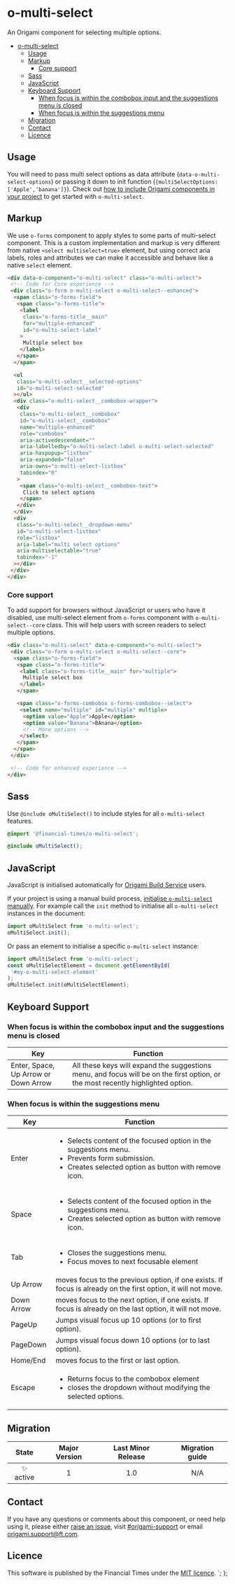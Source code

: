 # o-multi-select

An Origami component for selecting multiple options.
- [o-multi-select](#o-multi-select)
	- [Usage](#usage)
	- [Markup](#markup)
		- [Core support](#core-support)
	- [Sass](#sass)
	- [JavaScript](#javascript)
	- [Keyboard Support](#keyboard-support)
		- [When focus is within the combobox input and the suggestions menu is closed](#when-focus-is-within-the-combobox-input-and-the-suggestions-menu-is-closed)
		- [When focus is within the suggestions menu](#when-focus-is-within-the-suggestions-menu)
	- [Migration](#migration)
	- [Contact](#contact)
	- [Licence](#licence)

## Usage

You will need to pass multi select options as data attribute (`data-o-multi-select-options`) or passing it down to init function (`{multiSelectOptions: ['Apple','banana']}`).
Check out [how to include Origami components in your project](https://origami.ft.com/docs/components/#including-components-in-your-project) to get started with `o-multi-select`.

## Markup

We use `o-forms` component to apply styles to some parts of multi-select component. This is a custom implementation and markup is very different from native `<select multiselect=true>` element, but using correct aria labels, roles and attributes we can make it accessible and behave like a native `select` element.

```html
<div data-o-component="o-multi-select" class="o-multi-select">
 <!-- Code for Core experience -->
 <div class="o-form o-multi-select o-multi-select--enhanced">
  <span class="o-forms-field">
   <span class="o-forms-title">
    <label
     class="o-forms-title__main"
     for="multiple-enhanced"
     id="o-multi-select-label"
    >
     Multiple select box
    </label>
   </span>
  </span>

  <ul
   class="o-multi-select__selected-options"
   id="o-multi-select-selected"
  ></ul>
  <div class="o-multi-select__combobox-wrapper">
   <div
    class="o-multi-select__combobox"
    id="o-multi-select__combobox"
    name="multiple-enhanced"
    role="combobox"
    aria-activedescendant=""
    aria-labelledby="o-multi-select-label o-multi-select-selected"
    aria-haspopup="listbox"
    aria-expanded="false"
    aria-owns="o-multi-select-listbox"
    tabindex="0"
   >
    <span class="o-multi-select__combobox-text">
     Click to select options
    </span>
   </div>
  </div>
  <div
   class="o-multi-select__dropdown-menu"
   id="o-multi-select-listbox"
   role="listbox"
   aria-label="multi select options"
   aria-multiselectable="true"
   tabindex="-1"
  ></div>
 </div>
</div>
```

### Core support

To add support for browsers without JavaScript or users who have it disabled, use multi-select element from `o-forms` component with `o-multi-select--core` class. This will help users with screen readers to select multiple options.

```html
<div class="o-multi-select" data-o-component="o-multi-select">
 <div class="o-form o-multi-select o-multi-select--core">
  <span class="o-forms-field">
   <span class="o-forms-title">
    <label class="o-forms-title__main" for="multiple">
     Multiple select box
    </label>
   </span>

   <span class="o-forms-combobox o-forms-combobox--select">
    <select name="multiple" id="multiple" multiple>
     <option value="Apple">Apple</option>
     <option value="Banana">BAnana</option>
     <!-- More options -->
    </select>
   </span>
  </span>
 </div>

 <!-- Code for enhanced experience -->
</div>
```

## Sass

Use `@include oMultiSelect()` to include styles for all `o-multi-select` features.

```scss
@import '@financial-times/o-multi-select';

@include oMultiSelect();
```

## JavaScript

JavaScript is initialised automatically for [Origami Build Service](https://www.ft.com/__origami/service/build/v2/) users.

If your project is using a manual build process, [initialise `o-multi-select` manually](https://origami.ft.com/docs/tutorials/manual-build/). For example call the `init` method to initialise all `o-multi-select` instances in the document:

```js
import oMultiSelect from 'o-multi-select';
oMultiSelect.init();
```

Or pass an element to initialise a specific `o-multi-select` instance:

```js
import oMultiSelect from 'o-multi-select';
const oMultiSelectElement = document.getElementById(
 '#my-o-multi-select-element'
);
oMultiSelect.init(oMultiSelectElement);
```

## Keyboard Support

### When focus is within the combobox input and the suggestions menu is closed

| Key                                  | Function                                                                                                                         |
| ------------------------------------ | -------------------------------------------------------------------------------------------------------------------------------- |
| Enter, Space, Up Arrow or Down Arrow | All these keys will expand the suggestions menu, and focus will be on the first option, or the most recently highlighted option. |

### When focus is within the suggestions menu

| Key        | Function                                                                                                                                                                                                |
| ---------- | ------------------------------------------------------------------------------------------------------------------------------------------------------------------------------------------------------- |
| Enter      | <ul><li>Selects content of the focused option in the suggestions menu.</li><li>Prevents form submission.</li><li>Creates selected option as button with remove icon.</li></ul> |
| Space      | <ul><li>Selects content of the focused option in the suggestions menu.</li><li>Creates selected option as button with remove icon.</li></ul>                                   |
| Tab        | <ul><li>Closes the suggestions menu.</li><li>Focus moves to next focusable element</li></ul>                                                                                                            |
| Up Arrow   | moves focus to the previous option, if one exists. If focus is already on the first option, it will not move.                                                                                           |
| Down Arrow | moves focus to the next option, if one exists. If focus is already on the last option, it will not move.                                                                                                |
| PageUp     | Jumps visual focus up 10 options (or to first option).                                                                                                                                                  |
| PageDown   | Jumps visual focus down 10 options (or to last option).                                                                                                                                                 |
| Home/End   | moves focus to the first or last option.                                                                                                                                                                |
| Escape     | <ul><li>Returns focus to the combobox element</li> <li>closes the dropdown without modifying the selected options.</li></ul>                                                                               |

## Migration

|   State   | Major Version | Last Minor Release | Migration guide |
| :-------: | :-----------: | :----------------: | :-------------: |
| ✨ active |       1       |        1.0         |       N/A       |

## Contact

If you have any questions or comments about this component, or need help using it, please either [raise an issue](https://github.com/Financial-Times/origami/issues/new?labels=o-multi-select,components), visit [#origami-support](https://financialtimes.slack.com/messages/#origami-support/) or email [origami.support@ft.com](mailto:origami.support@ft.com).

## Licence

This software is published by the Financial Times under the [MIT licence](http://opensource.org/licenses/MIT).
`;
};
